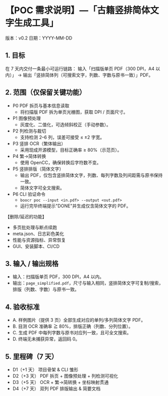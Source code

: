 # 【POC 需求说明】—「古籍竖排简体文字生成工具」
版本：v0.2 日期：YYYY-MM-DD

## 1. 目标
在 7 天内交付一条最小可运行链路：
输入「扫描版单页 PDF（300 DPI，A4 以内）」
→ 输出「竖排简体列（可搜索文字，列数、字数与原书一致）」PDF。

## 2. 范围（仅保留关键功能）
- P0 PDF 拆页与基本信息读取
  - 将扫描版 PDF 拆为单页光栅图，获取 DPI / 页面尺寸。
- P1 图像预处理
  - 灰度化、二值化，可选倾斜校正（手动参数）。
- P2 列检测与裁切
  - 支持检测 2–6 列，误差可接受 ≤ ±2 字宽。
- P3 竖排 OCR（繁体输出）
  - 采用现成开源模型，目标正确率 ≥ 80%（示范页）。
- P4 繁→简体转换
  - 使用 OpenCC，确保转换后字符数不变。
- P5 竖排排版（简体文字）
  - 输出 PDF，仅包含竖排简体文字，列数、每列字数及列间距需与原书保持一致。
  - 简体文字可全文搜索。
- P6 CLI 验证命令
  - `boocr poc --input <in.pdf> --output <out.pdf>`
  - 运行完毕终端提示"DONE"并生成仅含简体文字的 PDF。

【删除/延迟的功能】
- 多页批处理与断点续跑
- meta.json、日志彩色美化
- 性能与资源指标、异常恢复
- GUI、安装脚本、CI/CD

## 3. 输入 / 输出规格
- 输入：扫描版单页 PDF，300 DPI，A4 以内。
- 输出：`page_simplified.pdf`，尺寸与输入相同，竖排简体文字可复制/搜索，排版（列数、字数）与原书一致。

## 4. 验收标准
- A. 样例图片（提供 3 页）全部生成对应的单列/多列简体文字 PDF。
- B. 目测 OCR 准确率 ≧ 80%，排版正确（列数、分列位置）。
- C. 生成 PDF 中每列字数与原书对应列一致，且可全文搜索。
- D. 终端无未捕获异常，返回码 0。

## 5. 里程碑（7 天）
- D1（+1 天） 项目骨架 & CLI 雏形
- D2（+3 天） PDF 拆页 + 图像预处理 + 列检测可视化
- D3（+5 天） OCR + 繁→简转换 + 坐标映射贯通
- D4（+7 天） 双列 PDF 排版输出 & 简要文档
